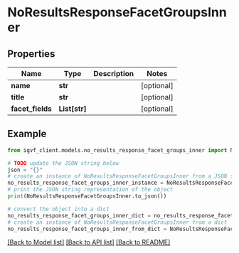 # NoResultsResponseFacetGroupsInner


## Properties

Name | Type | Description | Notes
------------ | ------------- | ------------- | -------------
**name** | **str** |  | [optional] 
**title** | **str** |  | [optional] 
**facet_fields** | **List[str]** |  | [optional] 

## Example

```python
from igvf_client.models.no_results_response_facet_groups_inner import NoResultsResponseFacetGroupsInner

# TODO update the JSON string below
json = "{}"
# create an instance of NoResultsResponseFacetGroupsInner from a JSON string
no_results_response_facet_groups_inner_instance = NoResultsResponseFacetGroupsInner.from_json(json)
# print the JSON string representation of the object
print(NoResultsResponseFacetGroupsInner.to_json())

# convert the object into a dict
no_results_response_facet_groups_inner_dict = no_results_response_facet_groups_inner_instance.to_dict()
# create an instance of NoResultsResponseFacetGroupsInner from a dict
no_results_response_facet_groups_inner_from_dict = NoResultsResponseFacetGroupsInner.from_dict(no_results_response_facet_groups_inner_dict)
```
[[Back to Model list]](../README.md#documentation-for-models) [[Back to API list]](../README.md#documentation-for-api-endpoints) [[Back to README]](../README.md)


